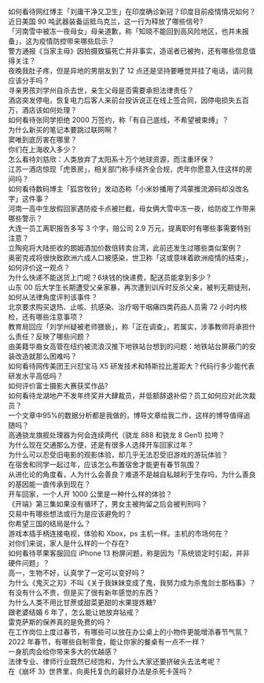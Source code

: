 如何看待网红博主「刘庸干净又卫生」在印度确诊新冠？印度目前疫情情况如何？  
近日美国 90 吨武器装备运抵乌克兰，这一行为释放了哪些信号?  
「河南雪中被冻一夜母女」母亲道歉，称「知晓不能回到高风险地区，也并未报备」，这为疫情防控带来哪些启示？  
警方通报《当家主母》因拍摄致猫死亡并非事实，造谣者已被拘，还有哪些信息值得关注？  
夜晚我肚子疼，但是异地的男朋友到了 12 点还是坚持要睡觉并挂了电话，请问我应该分手吗？  
寻亲男孩刘学州自杀去世，亲生父母是否需要承担法律责任？  
酒店突发停电，恢复电力后客人来前台投诉说正在线上签合同，因停电损失五百万，酒店该如何处理？  
如何看待张同学拒绝 2000 万签约，称「有自己底线，不希望被束缚」？  
为什么新买的笔记本要跳过联网啊？  
窦唯到底厉害在哪里？  
你们在上海收入多少？  
怎么看待刘慈欣：人类放弃了太阳系十万个地球资源，而注重环保？  
江苏一酒店惊现「虎景房」，相关部门称手续齐全合规，虎年你愿意入住这样的房间吗？  
如何看待数码博主「狐宫牧铃」发动态称「小米妙播用了鸿蒙推流源码却没改名字」这件事？  
河南一高中生放假回家遇防疫卡点被拦截，母女俩大雪中冻一夜，给防疫工作带来哪些警示？  
大连一员工离职报告多写 3 个字，赔公司 2.9 万元，提离职时有哪些事需要特别注意？  
立陶宛将大陆拒收的朗姆酒加价数倍转卖台湾，此前还发生过哪些类似案例？  
奥密克戎将很快致欧洲六成人口被感染，世卫称「这或意味着欧洲疫情的结束」，如何评价这一观点？  
为什么快递不能送货上门呢？6块钱的快递费，配送员能拿到多少？  
山东 00 后大学生长期遭受父亲家暴，再次遭到训斥时反杀父亲，被判无期徒刑，如何从法律角度评判该事件？  
北京要求购买退热、止咳、抗感染、治疗咽干咽痛四类药品人员需 72 小时内核检，还有哪些注意事项？  
教育局回应「刘学州疑被老师猥亵」，称「正在调查」，若属实，涉事教师将承担什么责任？反映了哪些问题？  
由美籍华裔女高管在纽约被流浪汉推下地铁站台想到的问题：地铁站台屏蔽门的安装改造就那么困难吗？  
如何看待网传美团王兴怼宝马 X5 研发技术和特斯拉比差距大？代码行多少能代表研发水平高低吗？  
如何评价富士摄影大赛获奖作品?  
如何看待龙湖地产不发年终奖并大肆裁员，并低额辞退补偿？员工如何应对此次裁员？  
一个文章中95%的数据分析都是我做的，博导文章给我二作，这样的博导值得追随吗？  
高通骁龙旗舰处理器为何会连续两代（骁龙 888 和骁龙 8 Gen1) 拉垮？  
为什么现在交通那么方便，还是有很多人选择开车回家过年？  
为什么可以忍受旧电影的观影体验，却几乎无法忍受旧游戏的游玩体验？  
在宿舍和同学一起过年，应该怎么布置宿舍才能更有春节氛围？  
从进化论的角度看，人为什么会善良？难道不是越自私越利于生存吗，为什么善良的基因能一直传承到现在？  
开车回家，一个人开 1000 公里是一种什么样的体验？  
《开端》第三集如果没有循环了，男女主被拘留之后会被判刑吗？  
交易中有哪些想法或行为是应该避免的？  
你希望三国的结局是什么？  
游戏本插手柄连接电视，体验和 Xbox，ps 主机一样。主机的市场何在？  
对你们来说，家人是什么样的一个存在?  
如何看待苹果客服回应 iPhone 13 粉屏问题，称是因为「系统锁定时引起，并非硬件问题」？  
高一，生物不好，认真学了一定可以变好吗？  
为什么《鬼灭之刃》不叫《关于我妹妹变成了鬼，我努力成为杀鬼剑士那档事》？  
有没有什么不贵，但是买了很有新年感觉的东西？  
为什么人类不用比甘蔗或甜菜更甜的水果提炼糖?  
跟老婆结婚 6 年了，怎么能让她放弃钻戒？  
雷克萨斯的保养真的是免费的吗？  
在工作岗位上度过春节，有哪些可以放在办公桌上的小物件更能增添春节气氛？  
2022 年春节，有哪些自制零食，能让你家的餐桌有一点不一样？  
一身肌肉会给你带来多大的优越感？  
法律专业、律师行业既然已经饱和，为什么大家还要挤破头去法考呢？  
在《崩坏 3》世界里，向奥托复仇的最好办法是杀死卡莲吗？  
